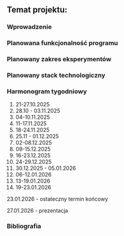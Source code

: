 ## Temat projektu: 

### Wprowadzenie

### Planowana funkcjonalność programu

### Planowany zakres eksperymentów

### Planowany stack technologiczny

### Harmonogram tygodniowy
1. 21-27.10.2025
2. 28.10 - 03.11.2025
3. 04-10.11.2025
4. 11-17.11.2025
5. 18-24.11.2025
6. 25.11 - 01.12.2025
7. 02-08.12.2025
8. 09-15.12.2025
9. 16-23.12.2025
10. 24-29.12.2025
11. 30.12.2025 - 05.01.2026
12. 06-12.01.2026
13. 13-19.01.2026
14. 19-23.01.2026

23.01.2026 - ostateczny termin końcowy

27.01.2026 - prezentacja

### Bibliografia
